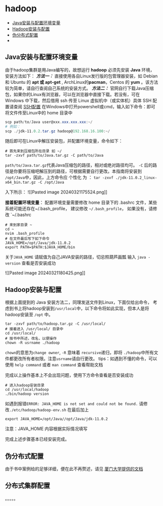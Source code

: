 # hadoop

- [Java安装与配置环境变量](#Java安装与配置环境变量)
- [Hadoop安装与配置](#Hadoop安装与配置)
- [伪分布式配置](#伪分布式配置)
- 

## Java安装与配置环境变量
由于hadoop集群是用Java编写的，故想运行 **hadoop** 必须先安装 **Java** 环境， 安装方法如下：
	***方法一：***
		直接使用各自Linux发行版的包管理器安装，如 Debian 和 Ubuntu 的 **apt 或 apt-get** , ArchLinux的**pacman**，Centos 的 **yum** 。该方法较为简单，请自行查阅自己系统的安装方式。
	 ***方法二：***
		 官网自行下载Java压缩包，如果你的Linux有浏览器，可以在浏览器中直接下载。若没有，可在 Windows 中下载，然后借用 ssh 传至 Linux 虚拟机中（或实体机）具体 SSH 配置请查阅 [SSH配置](#SSH配置)
		 在Windows中打开powershell或cmd，输入如下命令：即可将文件传至Linux中的 home 目录中
```powershell
scp path/to/Java user@xxx.xxx.xxx.xxx:~/
# 例如：
scp ./jdk-11.0.2.tar.gz hadoop@192.168.16.100:~/
```
随后即可在Linux中解压安装包，并配置环境变量，命令如下：
```shell
# 首先来到压缩包所在目录 如 ~/
tar -zxvf path/to/Java.tar.gz -C path/to/Java
```
`path/to/Java.tar.gz`代表Java压缩包的路径，相对或绝对路径均可。
`-C` 后的路径是你要将压缩吧解压到的路径，可根据需要自行更改。本指南将安装到 `/opt/Java`中，因此，上方命令应 个性化 为 ： `tar -zxvf ./jdk-11.0.2_linux-x64_bin.tar.gz -C /opt/Java`

入下所示：
![[Pasted image 20240321175524.png]]

**接着配置环境变量**：
配置环境变量需要修改 home 目录下的 .bashrc 文件，某些系统可能还存在~/.bash_profile， 建议修改 `~/.bash_profile`， 如果没有，请修改 `~/.bashrc
```shell
# 来到家目录 ~
cd ~
nvim .bash_profile
# 在文件最后写下如下命令
JAVA_HOME=/opt/Java/jdk-11.0.2
export PATH=$PATH:$JAVA_HOME/bin
```
关于`JAVA_HOME` 请赋值为自己JAVA安装的路径，切忌照葫芦画瓢
输入 `java -version` 查看是否安装成功

![[Pasted image 20240321180425.png]]

## Hadoop安装与配置

根据上面提到的 Java 安装方法二，同理发送文件到Linux，下面仅给出命令， 考虑到书上将hadoop安装到`/usr/local`中，以下命令将如此实现，但本人是将 hadoop安装至 `/opt` 中。
```shell
tar -zxvf path/to/hadoop.tar.gz -C /usr/local/
# 接着进入 /usr/local/ 目录中
cd /usr/local/
# 按书中所述，改名，以便操作
chown -R usrname ./hadoop
```
`chown`的意思为`change owner`, `-R` 意味着 `recursive`递归，即将 `./hadoop`中所有文件都更改所有者权限。注意`usrname`请自行更改。
tips：如遇到不懂的命令，可以使用 `help command` 或者 `man command` 查看帮助文档

完成以上操作基本上不会出现问题，使用下方命令查看是否安装成功
```shell
# 进入hadoop安装目录
cd /usr/local/hadoop
./bin/hadoop version
```
如遇到报错`ERROR: JAVA_HOME is not set and could not be found.` 请修改`./etc/hadoop/hadoop-env.sh` 在最后加上 
```shell
export JAVA_HOME=/opt/Java//opt/Java/jdk-11.0.2
```
注意：JAVA_HOME 内容根据实际情况填写

完成上述步骤基本已经安装完成。

## 伪分布式配置
由于书中案例给的足够详细，便在此不再赘述，请见 [厦门大学提供的文档](https://dblab.xmu.edu.cn/blog/2441/)

## 分布式集群配置
。。。。。
